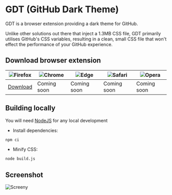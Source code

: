 # GDT (GitHub Dark Theme)

GDT is a browser extension providing a dark theme for GitHub.

Unlike other solutions out there that inject a 1.3MB CSS file, GDT primarily utilises GitHub's CSS variables, resulting in a clean, small CSS file that won't effect the performance of your GitHub experience.

## Download browser extension

![Firefox](https://raw.github.com/alrra/browser-logos/master/src/firefox/firefox_48x48.png) | ![Chrome](https://raw.github.com/alrra/browser-logos/master/src/chrome/chrome_48x48.png) | ![Edge](https://raw.github.com/alrra/browser-logos/master/src/edge/edge_48x48.png) | ![Safari](https://raw.github.com/alrra/browser-logos/master/src/safari/safari_48x48.png) | ![Opera](https://raw.github.com/alrra/browser-logos/master/src/opera/opera_48x48.png)
--- | --- | --- | --- | --- |
[Download](https://addons.mozilla.org/en-GB/firefox/addon/gdt/) | Coming soon | Coming soon | Coming soon | Coming soon |

## Building locally
You will need [NodeJS](https://nodejs.org) for any local development

- Install dependencies:
```bash
npm ci
```
- Minify CSS:
```bash
node build.js
```

## Screenshot
![Screeny](https://i.imgur.com/BOI3FB1.png)
